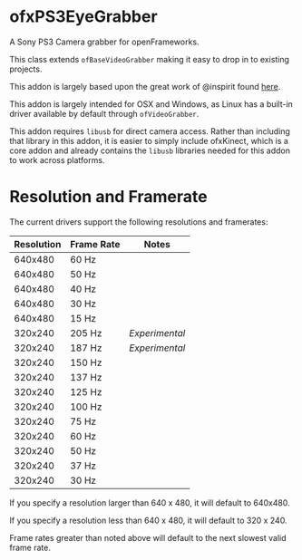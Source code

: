 ofxPS3EyeGrabber
================

A Sony PS3 Camera grabber for openFrameworks.

This class extends `ofBaseVideoGrabber` making it easy to drop in to existing projects.

This addon is largely based upon the great work of @inspirit found [here](https://github.com/inspirit/PS3EYEDriver/).

This addon is largely intended for OSX and Windows, as Linux has a built-in driver available by default through `ofVideoGrabber`.

This addon requires `libusb` for direct camera access.  Rather than including that library in this addon, it is easier to simply include ofxKinect, which is a core addon and already contains the `libusb` libraries needed for this addon to work across platforms.

# Resolution and Framerate

The current drivers support the following resolutions and framerates:

|   Resolution  | Frame Rate    | Notes |
| ------------- | ------------- | ----- |
| 640x480       | 60 Hz         |       |
| 640x480       | 50 Hz         |       |
| 640x480       | 40 Hz         |       |
| 640x480       | 30 Hz         |       |
| 640x480       | 15 Hz         |       |
| 320x240       | 205 Hz        | _Experimental_ |
| 320x240       | 187 Hz        | _Experimental_ |
| 320x240       | 150 Hz        |       |
| 320x240       | 137 Hz        |       |
| 320x240       | 125 Hz        |       |
| 320x240       | 100 Hz        |       |
| 320x240       | 75 Hz         |       |
| 320x240       | 60 Hz         |       |
| 320x240       | 50 Hz         |       |
| 320x240       | 37 Hz         |       |
| 320x240       | 30 Hz         |       |


If you specify a resolution larger than 640 x 480, it will default to 640x480.

If you specify a resolution less than 640 x 480, it will default to 320 x 240.

Frame rates greater than noted above will default to the next slowest valid frame rate.
